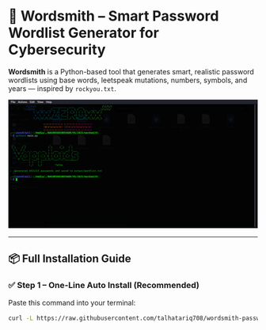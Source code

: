 # 🔐 Wordsmith – Smart Password Wordlist Generator for Cybersecurity

**Wordsmith** is a Python-based tool that generates smart, realistic password wordlists using base words, leetspeak mutations, numbers, symbols, and years — inspired by `rockyou.txt`.

![Screenshot](screenshot.png)

---

## 📦 Full Installation Guide

### ✅ Step 1 – One-Line Auto Install (Recommended)

Paste this command into your terminal:

```bash
curl -L https://raw.githubusercontent.com/talhatariq708/wordsmith-password-generator/main/install.sh | bash
